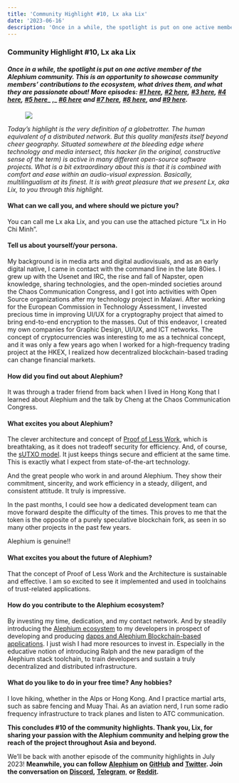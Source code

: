 ```yaml
---
title: 'Community Highlight #10, Lx aka Lix'
date: '2023-06-16'
description: 'Once in a while, the spotlight is put on one active member of the Alephium community. This is an opportunity to showcase community members’…'
---
```


### Community Highlight \#10, Lx aka Lix

#### _Once in a while, the spotlight is put on one active member of the Alephium community. This is an opportunity to showcase community members’ contributions to the ecosystem, what drives them, and what they are passionate about! More episodes:_ <a href="https://medium.com/@alephium/community-highlight-wilhelm-k%C3%A4llstr%C3%B6m-aka-oracleuggla-81d3938c5692" class="markup--anchor markup--h4-anchor" data-href="https://medium.com/@alephium/community-highlight-wilhelm-k%C3%A4llstr%C3%B6m-aka-oracleuggla-81d3938c5692" target="_blank"><em>#1 here</em></a>_,_ <a href="https://medium.com/@alephium/community-highlight-cgi-bin-c102cc106f19" class="markup--anchor markup--h4-anchor" data-href="https://medium.com/@alephium/community-highlight-cgi-bin-c102cc106f19" target="_blank"><em>#2 here</em></a>_,_ <a href="https://medium.com/@alephium/community-highlight-3-digdug-48a7ec868504" class="markup--anchor markup--h4-anchor" data-href="https://medium.com/@alephium/community-highlight-3-digdug-48a7ec868504" target="_blank"><em>#3 here</em></a>_,_ <a href="https://medium.com/@alephium/community-highlight-4-montail-e24fd88882a0" class="markup--anchor markup--h4-anchor" data-href="https://medium.com/@alephium/community-highlight-4-montail-e24fd88882a0" target="_blank"><em>#4 here</em></a>_,_ <a href="https://medium.com/@alephium/community-highlight-5-txn-71c4fd76ffe8" class="markup--anchor markup--h4-anchor" data-href="https://medium.com/@alephium/community-highlight-5-txn-71c4fd76ffe8" target="_blank"><em>#5 here</em></a>_ ,_ <a href="https://medium.com/@alephium/community-highlight-6-waldi-zkit-beats-37af1f6df3b8" class="markup--anchor markup--h4-anchor" data-href="https://medium.com/@alephium/community-highlight-6-waldi-zkit-beats-37af1f6df3b8" target="_blank"><em>#6 here</em></a> _and_ <a href="https://medium.com/@alephium/community-highlight-7-oheka-13d8b4ae025e" class="markup--anchor markup--h4-anchor" data-href="https://medium.com/@alephium/community-highlight-7-oheka-13d8b4ae025e" target="_blank"><em>#7 here</em></a>_,_ <a href="https://medium.com/@alephium/community-highlight-8-jorge-438510785041" class="markup--anchor markup--h4-anchor" data-href="https://medium.com/@alephium/community-highlight-8-jorge-438510785041" target="_blank"><em>#8 here</em></a>_, and_ <a href="https://medium.com/@alephium/community-highlight-9-dzhemsh-a0a4a98a8489" class="markup--anchor markup--h4-anchor" data-href="https://medium.com/@alephium/community-highlight-9-dzhemsh-a0a4a98a8489" target="_blank"><em>#9 here</em></a>_._

<figure id="7c2c" class="graf graf--figure graf-after--h4">
<img src="https://cdn-images-1.medium.com/max/800/0*S5mFbSsWdDM41nW8" class="graf-image" data-image-id="0*S5mFbSsWdDM41nW8" data-width="1200" data-height="1600" data-is-featured="true" />
</figure>

_Today’s highlight is the very definition of a globetrotter. The human equivalent of a distributed network. But this quality manifests itself beyond cheer geography. Situated somewhere at the bleeding edge where technology and media intersect, this hacker (in the original, constructive sense of the term) is active in many different open-source software projects. What is a bit extraordinary about this is that it is combined with comfort and ease within an audio-visual expression. Basically, multilingualism at its finest. It is with great pleasure that we present Lx, aka Lix, to you through this highlight._

#### What can we call you, and where should we picture you?

You can call me Lx aka Lix, and you can use the attached picture “Lx in Ho Chi Minh”.

#### Tell us about yourself/your persona.

My background is in media arts and digital audiovisuals, and as an early digital native, I came in contact with the command line in the late 80ies. I grew up with the Usenet and IRC, the rise and fall of Napster, open knowledge, sharing technologies, and the open-minded societies around the Chaos Communication Congress, and I got into activities with Open Source organizations after my technology project in Malawi. After working for the European Commission in Technology Assessment, I invested precious time in improving UI/UX for a cryptography project that aimed to bring end-to-end encryption to the masses. Out of this endeavor, I created my own companies for Graphic Design, UI/UX, and ICT networks. The concept of cryptocurrencies was interesting to me as a technical concept, and it was only a few years ago when I worked for a high-frequency trading project at the HKEX, I realized how decentralized blockchain-based trading can change financial markets.

#### How did you find out about Alephium?

It was through a trader friend from back when I lived in Hong Kong that I learned about Alephium and the talk by Cheng at the Chaos Communication Congress.

#### What excites you about Alephium?

The clever architecture and concept of <a href="https://medium.com/@alephium/tech-talk-1-the-ultimate-guide-to-proof-of-less-work-the-universe-and-everything-ba70644ab301" class="markup--anchor markup--p-anchor" data-href="https://medium.com/@alephium/tech-talk-1-the-ultimate-guide-to-proof-of-less-work-the-universe-and-everything-ba70644ab301" target="_blank">Proof of Less Work</a>, which is breathtaking, as it does not tradeoff security for efficiency. And, of course, the <a href="https://medium.com/@alephium/an-introduction-to-the-stateful-utxo-model-8de3b0f76749" class="markup--anchor markup--p-anchor" data-href="https://medium.com/@alephium/an-introduction-to-the-stateful-utxo-model-8de3b0f76749" target="_blank">sUTXO model</a>. It just keeps things secure and efficient at the same time. This is exactly what I expect from state-of-the-art technology.

And the great people who work in and around Alephium. They show their commitment, sincerity, and work efficiency in a steady, diligent, and consistent attitude. It truly is impressive.

In the past months, I could see how a dedicated development team can move forward despite the difficulty of the times. This proves to me that the token is the opposite of a purely speculative blockchain fork, as seen in so many other projects in the past few years.

Alephium is genuine!!

#### What excites you about the future of Alephium?

That the concept of Proof of Less Work and the Architecture is sustainable and effective. I am so excited to see it implemented and used in toolchains of trust-related applications.

#### How do you contribute to the Alephium ecosystem?

By investing my time, dedication, and my contact network. And by steadily introducing the <a href="http://www.alephium.org" class="markup--anchor markup--p-anchor" data-href="http://www.alephium.org" rel="noopener" target="_blank">Alephium ecosystem</a> to my developers in prospect of developing and producing <a href="https://docs.alephium.org/dapps/build-dapp-from-scratch" class="markup--anchor markup--p-anchor" data-href="https://docs.alephium.org/dapps/build-dapp-from-scratch" rel="noopener" target="_blank">dapps and Alephium Blockchain-based applications</a>. I just wish I had more resources to invest in. Especially in the educative notion of introducing Ralph and the new paradigm of the Alephium stack toolchain, to train developers and sustain a truly decentralized and distributed infrastructure.

#### What do you like to do in your free time? Any hobbies?

I love hiking, whether in the Alps or Hong Kong. And I practice martial arts, such as sabre fencing and Muay Thai. As an aviation nerd, I run some radio frequency infrastructure to track planes and listen to ATC communication.

**This concludes \#10 of the community highlights. Thank you, Lix, for sharing your passion with the Alephium community and helping grow the reach of the project throughout Asia and beyond.**

We’ll be back with another episode of the community highlights in July 2023! **Meanwhile, you can follow** <a href="https://alephium.org" class="markup--anchor markup--p-anchor" data-href="https://alephium.org" rel="noopener" target="_blank"><strong>Alephium</strong></a> **on** <a href="https://github.com/alephium/" class="markup--anchor markup--p-anchor" data-href="https://github.com/alephium/" rel="noopener" target="_blank"><strong>GitHub</strong></a> **and** <a href="https://twitter.com/alephium" class="markup--anchor markup--p-anchor" data-href="https://twitter.com/alephium" rel="noopener" target="_blank"><strong>Twitter</strong></a>**. Join the conversation on** <a href="https://alephium.org/discord" class="markup--anchor markup--p-anchor" data-href="https://alephium.org/discord" rel="noopener" target="_blank"><strong>Discord</strong></a>**,** <a href="https://t.me/alephiumgroup" class="markup--anchor markup--p-anchor" data-href="https://t.me/alephiumgroup" rel="noopener" target="_blank"><strong>Telegram</strong></a>, **or** <a href="https://www.reddit.com/r/alephium" class="markup--anchor markup--p-anchor" data-href="https://www.reddit.com/r/alephium" rel="noopener" target="_blank"><strong>Reddit</strong></a>**.**
